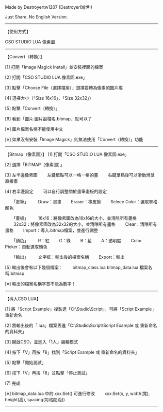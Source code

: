 Made by Destroyertw1207 (DestroyerI滅世I)

Just Share. No English Version.

-------------------------------------------------

【使用方式】

CSO STUDIO LUA 像素圖

-------------------------------------------------

【Convert（轉換）】

[1] 打開「Image Magick Install」並安裝裡面的檔案

[2] 打開「CSO STUDIO LUA 像素圖.exe」

[3] 點擊「Choose File（選擇檔案）」選擇要轉為像素的圖片檔

[4] 選擇大小（「Size 16x16」、「Size 32x32」）

[5] 點擊「Convert（轉換）」

[6] 看到「圖片.圖片副檔名.bitmap」就可以了

[※] 圖片檔案名稱不能使用中文

[※] 如果沒有安裝「Image Magick」則無法使用「Convert（轉換）」功能

-------------------------------------------------

【Bitmap（像素圖）】
[1] 打開「CSO STUDIO LUA 像素圖.exe」

[2] 選擇「BITMAP（像素圖）」

[3] 左半邊像素圖
　　左鍵單點可以一格一格的畫
　　右鍵單點後可以滑動滑鼠直接畫

[4] 右半邊設定
　　可以自行調整關於畫筆畫板的設定

　　「畫筆」
　　Draw：畫畫
　　Eraser：橡皮擦
　　Selece Color：選取單格顏色

　　「畫板」
　　16x16：將像素圖改為16x16的大小，並清除所有畫格
　　32x32：將像素圖改為32x32的大小，並清除所有畫格
　　Clear：清除所有畫格
　　Import：導入.bitmap檔案，並進行調整

　　「顏色」
　　R：紅
　　G：綠
　　B：藍
　　A：透明度
　　Color Picker：自動選取顏色

　　「輸出」
　　文字框：輸出後的檔案名稱
　　Export：輸出

[5] 輸出後會有以下幾個檔案：
　　bitmap_class.lua
	bitmap_data.lua
	檔案名稱.bitmap

[※] 輸出的檔案名稱字首不能為數字！

-------------------------------------------------

【導入CSO LUA】

[1] 將「Script Example」複製進「C:\Studio\Script」，可將「Script Example」重新命名

[2] 將輸出後的「.lua」檔案丟進「C:\Studio\Script\Script Example 或 重新命名的資料夾」

[3] 開啟CSO，並進入「1人」編輯模式

[4] 按下「V」再按「8」找到「Script Example 或 重新命名的資料夾」

[5] 點擊「開始測試」

[6] 按下「V」再按「8」並點擊「停止測試」

[7] 完成

[※] bitmap_data.lua 中的 xxx:Set() 可進行修改
　　xxx:Set(x, y, width(寬), height(高), spacing(每格間距)) 

-------------------------------------------------
